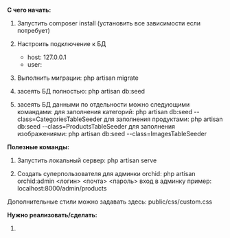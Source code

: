 **С чего начать:**
1. Запустить composer install (установить все зависимости если потребует)

2. Настроить подключение к БД 
   - host: 127.0.0.1
   - user: 
3. Выполнить миграции: php artisan migrate

4. засеять БД полностью:
     php artisan db:seed
5. засеять БД данными по отдельности можно следующими командами:
   для заполнения категорий:
     php artisan db:seed --class=CategoriesTableSeeder
   для заполнения продуктами:
     php artisan db:seed --class=ProductsTableSeeder
   для заполнения изображениями:
     php artisan db:seed --class=ImagesTableSeeder


**Полезные команды:**

1. Запустить локальный сервер:
    php artisan serve

2. Создать суперпользователя для админки orchid: 
    php artisan orchid:admin <логин> <почта> <пароль>
    вход в админку пример: localhost:8000/admin/products


Дополнительные стили можно задавать здесь: public/css/custom.css


**Нужно реализовать/сделать:**

1. 
